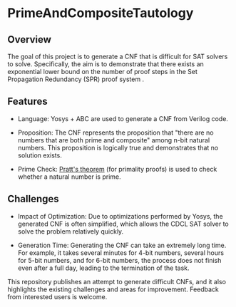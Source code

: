 # PrimeAndCompositeTautology

## Overview
The goal of this project is to generate a CNF that is difficult for SAT solvers to solve. Specifically, the aim is to demonstrate that there exists an exponential lower bound on the number of proof steps in the Set Propagation Redundancy (SPR) proof system .


## Features
- Language: Yosys + ABC are used to generate a CNF from Verilog code.

- Proposition: The CNF represents the proposition that "there are no numbers that are both prime and composite" among n-bit natural numbers. This proposition is logically true and demonstrates that no solution exists.

- Prime Check: [Pratt's theorem](https://www.cmi.ac.in/~ramprasad/lecturenotes/comp_numb_theory/lecture17.pdf) (for primality proofs) is used to check whether a natural number is prime.
## Challenges
- Impact of Optimization: Due to optimizations performed by Yosys, the generated CNF is often simplified, which allows the CDCL SAT solver to solve the problem relatively quickly.

- Generation Time: Generating the CNF can take an extremely long time. For example, it takes several minutes for 4-bit numbers, several hours for 5-bit numbers, and for 6-bit numbers, the process does not finish even after a full day, leading to the termination of the task.

This repository publishes an attempt to generate difficult CNFs, and it also highlights the existing challenges and areas for improvement. Feedback from interested users is welcome.
